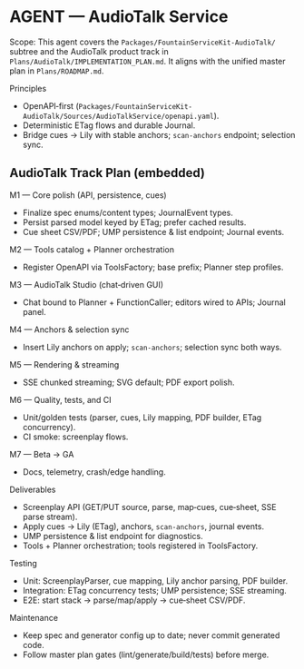# AGENT — AudioTalk Service

Scope: This agent covers the `Packages/FountainServiceKit-AudioTalk/` subtree and
the AudioTalk product track in `Plans/AudioTalk/IMPLEMENTATION_PLAN.md`. It aligns
with the unified master plan in `Plans/ROADMAP.md`.

Principles
- OpenAPI‑first (`Packages/FountainServiceKit-AudioTalk/Sources/AudioTalkService/openapi.yaml`).
- Deterministic ETag flows and durable Journal.
- Bridge cues → Lily with stable anchors; `scan-anchors` endpoint; selection sync.

## AudioTalk Track Plan (embedded)

M1 — Core polish (API, persistence, cues)
- Finalize spec enums/content types; JournalEvent types.
- Persist parsed model keyed by ETag; prefer cached results.
- Cue sheet CSV/PDF; UMP persistence & list endpoint; Journal events.

M2 — Tools catalog + Planner orchestration
- Register OpenAPI via ToolsFactory; base prefix; Planner step profiles.

M3 — AudioTalk Studio (chat‑driven GUI)
- Chat bound to Planner + FunctionCaller; editors wired to APIs; Journal panel.

M4 — Anchors & selection sync
- Insert Lily anchors on apply; `scan-anchors`; selection sync both ways.

M5 — Rendering & streaming
- SSE chunked streaming; SVG default; PDF export polish.

M6 — Quality, tests, and CI
- Unit/golden tests (parser, cues, Lily mapping, PDF builder, ETag concurrency).
- CI smoke: screenplay flows.

M7 — Beta → GA
- Docs, telemetry, crash/edge handling.

Deliverables
- Screenplay API (GET/PUT source, parse, map‑cues, cue‑sheet, SSE parse stream).
- Apply cues → Lily (ETag), anchors, `scan-anchors`, journal events.
- UMP persistence & list endpoint for diagnostics.
- Tools + Planner orchestration; tools registered in ToolsFactory.

Testing
- Unit: ScreenplayParser, cue mapping, Lily anchor parsing, PDF builder.
- Integration: ETag concurrency tests; UMP persistence; SSE streaming.
- E2E: start stack → parse/map/apply → cue‑sheet CSV/PDF.

Maintenance
- Keep spec and generator config up to date; never commit generated code.
- Follow master plan gates (lint/generate/build/tests) before merge.
